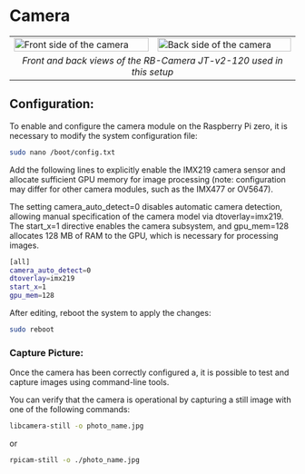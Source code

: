 # Camera

<table>
<tr>
  <td><img src="camera_front.jpg" alt="Front side of the camera" width="100%"/></td>
  <td><img src="camera_back.jpg" alt="Back side of the camera" width="100%"/></td>
</tr>
<tr>
  <td colspan="2" align="center"><em>Front and back views of the RB-Camera JT-v2-120 used in this setup</em></td>
</tr>
</table>


## Configuration:

To enable and configure the camera module on the Raspberry Pi zero, it is necessary to modify the system configuration file:

```bash
sudo nano /boot/config.txt
```
Add the following lines to explicitly enable the IMX219 camera sensor and allocate sufficient GPU memory for image processing (note: configuration may differ for other camera modules, such as the IMX477 or OV5647).

The setting camera_auto_detect=0 disables automatic camera detection, allowing manual specification of the camera model via dtoverlay=imx219. The start_x=1 directive enables the camera subsystem, and gpu_mem=128 allocates 128 MB of RAM to the GPU, which is necessary for processing images.

```bash
[all]
camera_auto_detect=0
dtoverlay=imx219
start_x=1
gpu_mem=128
```

After editing, reboot the system to apply the changes:

```bash
sudo reboot
```

### Capture Picture:
Once the camera has been correctly configured a, it is possible to test and capture images using command-line tools.

You can verify that the camera is operational by capturing a still image with one of the following commands:

```bash
libcamera-still -o photo_name.jpg
```
or
```bash
rpicam-still -o ./photo_name.jpg
```
